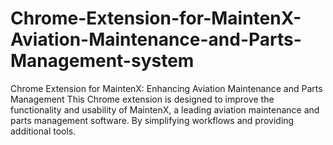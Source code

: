 # Chrome-Extension-for-MaintenX-Aviation-Maintenance-and-Parts-Management-system
Chrome Extension for MaintenX: Enhancing Aviation Maintenance and Parts Management This Chrome extension is designed to improve the functionality and usability of MaintenX, a leading aviation maintenance and parts management software. By simplifying workflows and providing additional tools.
